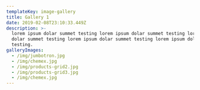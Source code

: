 ```yaml
---
templateKey: image-gallery
title: Gallery 1
date: 2019-02-08T23:10:33.449Z
description: >-
  lorem ipsum dolar summet testing lorem ipsum dolar summet testing lorem ipsum
  dolar summet testing lorem ipsum dolar summet testing lorem ipsum dolar summet
  testing.
galleryImages:
  - /img/jumbotron.jpg
  - /img/chemex.jpg
  - /img/products-grid2.jpg
  - /img/products-grid3.jpg
  - /img/chemex.jpg
---
```


